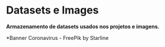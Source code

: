 # Datasets e Images

**Armazenamento de datasets usados nos projetos e imagens.**

*Banner Coronavirus - FreePik by Starline
